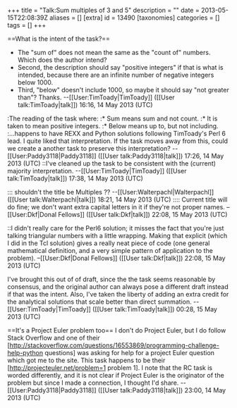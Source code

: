 +++
title = "Talk:Sum multiples of 3 and 5"
description = ""
date = 2013-05-15T22:08:39Z
aliases = []
[extra]
id = 13490
[taxonomies]
categories = []
tags = []
+++

==What is the intent of the task?==
* The "sum of" does not mean the same as the "count of" numbers.  Which does the author intend?
* Second, the description should say "positive integers" if that is what is intended, because there are an infinite number of negative integers below 1000.
* Third, "below" doesn't include 1000, so maybe it should say "not greater than"?
Thanks.  --[[User:TimToady|TimToady]] ([[User talk:TimToady|talk]]) 16:16, 14 May 2013 (UTC)

:The reading of the task where:
:* Sum means sum and not count.
:* It is taken to mean positive integers.
:* Below means up to, but not including.
:...happens to have REXX and Python solutions following TimToady's Perl 6 lead. I quite liked that interpretation. If the task moves away from this, could we create a another task to preserve this interpretation? --[[User:Paddy3118|Paddy3118]] ([[User talk:Paddy3118|talk]]) 17:26, 14 May 2013 (UTC)
::I've cleaned up the task to be consistent with the (current) majority interpretation. --[[User:TimToady|TimToady]] ([[User talk:TimToady|talk]]) 17:38, 14 May 2013 (UTC)

::: shouldn't the title be Multiples ?? --[[User:Walterpachl|Walterpachl]] ([[User talk:Walterpachl|talk]]) 18:21, 14 May 2013 (UTC)
:::: Current title will do fine; we don't want extra capital letters in it if they're not proper names. –[[User:Dkf|Donal Fellows]] ([[User talk:Dkf|talk]]) 22:08, 15 May 2013 (UTC)

::I didn't really care for the Perl6 solution; it misses the fact that you're just talking triangular numbers with a little wrapping. Making that explicit (which I did in the Tcl solution) gives a really neat piece of code (one general mathematical definition, and a very simple pattern of application to the problem). –[[User:Dkf|Donal Fellows]] ([[User talk:Dkf|talk]]) 22:08, 15 May 2013 (UTC)

I've brought this out of of draft, since the the task seems reasonable by consensus, and the
original author can always pose a different draft instead if that was the intent.  Also, I've taken the liberty of adding an extra credit for the analytical solutions that scale better than direct summation.  --[[User:TimToady|TimToady]] ([[User talk:TimToady|talk]]) 00:28, 15 May 2013 (UTC)

==It's a Project Euler problem too==
I don't do Project Euler, but I do follow Stack Overflow and one of their [http://stackoverflow.com/questions/16553869/programming-challenge-help-python questions] was asking for help for a project Euler question which got me to the site. This task happens to be their [http://projecteuler.net/problem=1 problem 1]. I note that the RC task is worded differently, and it is not clear if Project Euler is the originator of the problem but since I made a connection, I thought I'd share. --[[User:Paddy3118|Paddy3118]] ([[User talk:Paddy3118|talk]]) 23:00, 14 May 2013 (UTC)
